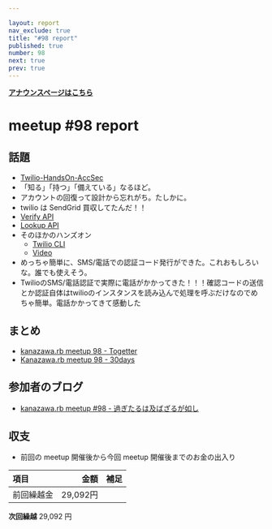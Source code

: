 ```yaml
---

layout: report
nav_exclude: true
title: "#98 report"
published: true
number: 98
next: true
prev: true
---
```


<div style="text-align: left;"><a href="/98/"><strong>アナウンスページはこちら</strong></a></div>

# meetup #98 report

## 話題

* [Twilio-HandsOn-AccSec](https://github.com/neri78/Twilio-HandsOn-AccSec-JP)
* 「知る」「持つ」「備えている」なるほど。
* アカウントの回復って設計から忘れがち。たしかに。
* twilio は SendGrid 買収してたんだ！！
* [Verify API](https://jp.twilio.com/docs/verify/api/verification#start-new-verification)
* [Lookup API](https://jp.twilio.com/docs/lookup/api)
* そのほかのハンズオン
  + [Twilio CLI](https://github.com/neri78/Twilio-HandsOn-CLI-JP)
  + [Video](https://github.com/neri78/Twilio-HandsOn-Video-JP)
* めっちゃ簡単に、SMS/電話での認証コード発行ができた。これおもしろいな。誰でも使えそう。
* TwilioのSMS/電話認証で実際に電話がかかってきた！！！確認コードの送信とか認証自体はtwilioのインスタンスを読み込んで処理を呼ぶだけなのでめちゃ簡単。電話かかってきて感動した

## まとめ

<!-- Togetter, 30days のリンクをいれる -->

* [kanazawa.rb meetup 98 - Togetter](https://togetter.com/li/1610000)
* [Kanazawa.rb meetup 98 - 30days](https://30d.jp/kzrb/88)

## 参加者のブログ

* [kanazawa\.rb meetup \#98 \- 過ぎたるは及ばざるが如し](https://cotton-desu.hatenablog.com/entry/2020/10/23/130000)

## 収支

* 前回の meetup 開催後から今回 meetup 開催後までのお金の出入り

|項目                           |金額         |補足                                               |
|:------------------------------|------------:|:--------------------------------------------------|
| 前回繰越金                    |    29,092円 |                                                   |

**次回繰越**  29,092 円
